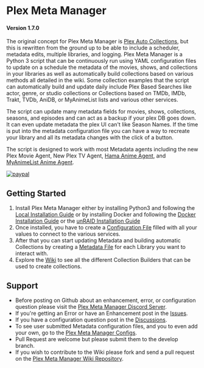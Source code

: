 # Plex Meta Manager
#### Version 1.7.0

The original concept for Plex Meta Manager is [Plex Auto Collections](https://github.com/mza921/Plex-Auto-Collections), but this is rewritten from the ground up to be able to include a scheduler, metadata edits, multiple libraries, and logging. Plex Meta Manager is a Python 3 script that can be continuously run using YAML configuration files to update on a schedule the metadata of the movies, shows, and collections in your libraries as well as automatically build collections based on various methods all detailed in the wiki. Some collection examples that the script can automatically build and update daily include Plex Based Searches like actor, genre, or studio collections or Collections based on TMDb, IMDb, Trakt, TVDb, AniDB, or MyAnimeList lists and various other services.

The script can update many metadata fields for movies, shows, collections, seasons, and episodes and can act as a backup if your plex DB goes down. It can even update metadata the plex UI can't like Season Names. If the time is put into the metadata configuration file you can have a way to recreate your library and all its metadata changes with the click of a button.

The script is designed to work with most Metadata agents including the new Plex Movie Agent, New Plex TV Agent, [Hama Anime Agent](https://github.com/ZeroQI/Hama.bundle), and [MyAnimeList Anime Agent](https://github.com/Fribb/MyAnimeList.bundle).

[![paypal](https://www.paypalobjects.com/en_US/i/btn/btn_donateCC_LG.gif)](https://www.paypal.com/donate?business=JTK3CVKF3ZHP2&item_name=Plex+Meta+Manager&currency_code=USD) 

## Getting Started

1. Install Plex Meta Manager either by installing Python3 and following the [Local Installation Guide](https://github.com/meisnate12/Plex-Meta-Manager/wiki/Local-Installation)
   or by installing Docker and following the [Docker Installation Guide](https://github.com/meisnate12/Plex-Meta-Manager/wiki/Docker-Installation) or the [unRAID Installation Guide](https://github.com/meisnate12/Plex-Meta-Manager/wiki/unRAID-Installation)
2. Once installed, you have to create a [Configuration File](https://github.com/meisnate12/Plex-Meta-Manager/wiki/Configuration-File) filled with all your values to connect to the various services. 
3. After that you can start updating Metadata and building automatic Collections by creating a [Metadata File](https://github.com/meisnate12/Plex-Meta-Manager/wiki/Metadata-File) for each Library you want to interact with.
4. Explore the [Wiki](https://github.com/meisnate12/Plex-Meta-Manager/wiki) to see all the different Collection Builders that can be used to create collections. 

## Support

* Before posting on Github about an enhancement, error, or configuration question please visit the [Plex Meta Manager Discord Server](https://discord.gg/NfH6mGFuAB).
* If you're getting an Error or have an Enhancement post in the [Issues](https://github.com/meisnate12/Plex-Meta-Manager/issues).
* If you have a configuration question post in the [Discussions](https://github.com/meisnate12/Plex-Meta-Manager/discussions).
* To see user submitted Metadata configuration files, and you to even add your own, go to the [Plex Meta Manager Configs](https://github.com/meisnate12/Plex-Meta-Manager-Configs).
* Pull Request are welcome but please submit them to the develop branch.
* If you wish to contribute to the Wiki please fork and send a pull request on the [Plex Meta Manager Wiki Repository](https://github.com/meisnate12/Plex-Meta-Manager-Wiki).

